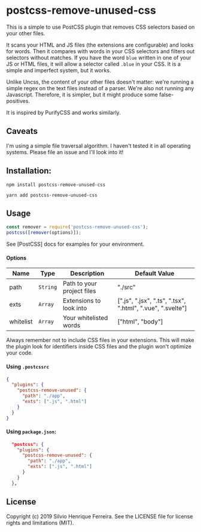 # postcss-remove-unused-css

This is a simple to use PostCSS plugin that removes CSS selectors based on your other files.

It scans your HTML and JS files (the extensions are configurable) and looks for words. Then it compares with words in your CSS selectors and filters out selectors without matches. If you have the word `blue` written in one of your JS or HTML files, it will allow a selector called `.blue` in your CSS. It is a simple and imperfect system, but it works.

Unlike Uncss, the content of your other files doesn't matter: we're running a simple regex on the text files instead of a parser. We're also not running any Javascript. Therefore, it is simpler, but it might produce some false-positives.

It is inspired by PurifyCSS and works similarly.

## Caveats

I'm using a simple file traversal algorithm. I haven't tested it in all operating systems. Please file an issue and I'll look into it!

## Installation:

```
npm install postcss-remove-unused-css
```

```
yarn add postcss-remove-unused-css
```

## Usage

```js
const remover = require('postcss-remove-unused-css');
postcss([remover(options)]);
```

See [PostCSS] docs for examples for your environment.

#### Options

| Name      | Type     | Description                | Default Value                                              |
| --------- | -------- | -------------------------- | ---------------------------------------------------------- |
| path      | `String` | Path to your project files | "./src"                                                    |
| exts      | `Array`  | Extensions to look into    | [".js", ".jsx", ".ts", ".tsx", ".html", ".vue", ".svelte"] |
| whitelist | `Array`  | Your whitelisted words     | ["html", "body"]                                           |

Always remember not to include CSS files in your extensions. This will make the plugin look for identifiers inside CSS files and the plugin won't optimize your code.

#### Using `.postcssrc`

```json
{
  "plugins": {
    "postcss-remove-unused": {
      "path": "./app",
      "exts": [".js", ".html"]
    }
  }
}
```

#### Using `package.json`:

```json
  "postcss": {
    "plugins": {
      "postcss-remove-unused": {
        "path": "./app",
        "exts": [".js", ".html"]
      }
    }
  },
```

## License

Copyright (c) 2019 Silvio Henrique Ferreira. See the LICENSE file for license rights and limitations (MIT).
